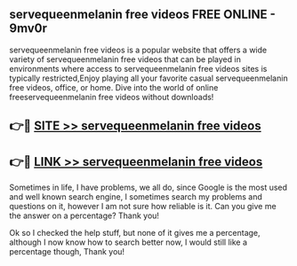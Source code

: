 ## servequeenmelanin free videos FREE ONLINE - 9mv0r

servequeenmelanin free videos is a popular website that offers a wide variety of servequeenmelanin free videos that can be played in environments where access to servequeenmelanin free videos sites is typically restricted,Enjoy playing all your favorite casual servequeenmelanin free videos, office, or home. Dive into the world of online freeservequeenmelanin free videos without downloads!

## 👉🔴 [SITE >> servequeenmelanin free videos](http://news.freeplayer.one?title=servequeenmelanin_free_videos&ref=FRRE)

## 👉🔴 [LINK >> servequeenmelanin free videos](http://news.freeplayer.one?title=servequeenmelanin_free_videos&ref=FREE)

Sometimes in life, I have problems, we all do, since Google is the most used and well known search engine, I sometimes search my problems and questions on it, however I am not sure how reliable is it. Can you give me the answer on a percentage? Thank you!

Ok so I checked the help stuff, but none of it gives me a percentage, although I now know how to search better now, I would still like a percentage though, Thank you!
